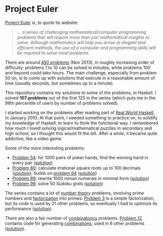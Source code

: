 Project Euler
=============

[Project Euler][1] is, to quote its website:

> *... a series of challenging mathematical/computer programming problems that will require more than just mathematical insights to solve. Although mathematics will help you arrive at elegant and efficient methods, the use of a computer and programming skills will be required to solve most problems.*

There are around [450 problems][2] (Nov 2013), in roughly increasing order of difficulty: problems 1 to 10 can be solved in minutes, while problems 100 and beyond could take hours. The main challenge, especially from problem 50 on, is to come up with solutions that execute in a reasonable amount of time (usually seconds, but sometimes up to a minute).

This repository contains my solutions to some of the problems, in Haskell. I solved **107 problems** out of the first 125 in the series (which puts me in the 98th percentile of users by number of problems solved).

I started working on the problems after reading part of [Real World Haskell][3], in January 2010. At that point, I needed something to practice on, to solidify my knowledge of Haskell, to learn to think the functional way. I remembered how much I loved solving logical/mathematical puzzles in secondary and high school, so I thought this would fit the bill. After a while, it became quite addictive, like a video game.

Some of the more interesting problems:

- [Problem 54][11]: for 1000 pairs of poker hands, find the winning hand in every pair ([solution][12])
- [Problem 80][5]: calculate irrational square roots up to 100 decimals ([solution][6]); builds on [problem 64][7] ([solution][8])
- [Problem 89][13]: rewrite 1000 roman numerals in minimal form ([solution][14])
- [Problem 96][9]: solve 50 Sudoku grids ([solution][10])

The series contains a lot of [number theory][100] problems, involving prime numbers and [factorization][101] into primes. [Problem 3][15] is a simple factorization, but its code is used by 21 other problems, so eventually I had to optimize its performance ([solution][16]).

There are also a fair number of [combinatorics][102] problems. [Problem 12][17] contains code for generating [combinations][103], used in 6 other problems ([solution][18]).


  [1]: http://projecteuler.net/
  [2]: http://projecteuler.net/problems
  [3]: http://www.amazon.com/Real-World-Haskell-Bryan-OSullivan/dp/0596514980
  [4]: http://projecteuler.net/languages
  
  [100]: http://en.wikipedia.org/wiki/Number_Theory
  [101]: http://en.wikipedia.org/wiki/Integer_factorization
  [102]: http://en.wikipedia.org/wiki/Combinatorics
  [103]: http://en.wikipedia.org/wiki/Combinations
  
  [5]: http://projecteuler.net/problem=80
  [6]: https://github.com/aistrate/ProjectEuler/blob/master/Solutions/Prob080.hs
  
  [7]: http://projecteuler.net/problem=64
  [8]: https://github.com/aistrate/ProjectEuler/blob/master/Solutions/Prob064.hs
  
  [9]: http://projecteuler.net/problem=96
  [10]: https://github.com/aistrate/ProjectEuler/blob/master/Solutions/Prob096.hs
  
  [11]: http://projecteuler.net/problem=54
  [12]: https://github.com/aistrate/ProjectEuler/blob/master/Solutions/Prob054.hs
  
  [13]: http://projecteuler.net/problem=89
  [14]: https://github.com/aistrate/ProjectEuler/blob/master/Solutions/Prob089.hs
  
  [15]: http://projecteuler.net/problem=3
  [16]: https://github.com/aistrate/ProjectEuler/blob/master/Solutions/Prob003.hs
  
  [17]: http://projecteuler.net/problem=12
  [18]: https://github.com/aistrate/ProjectEuler/blob/master/Solutions/Prob012.hs

